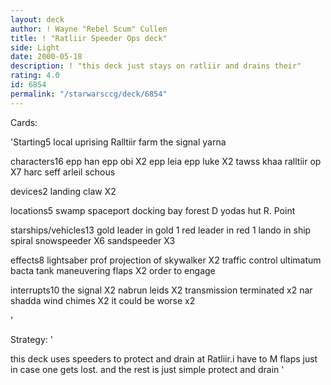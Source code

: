 ```yaml
---
layout: deck
author: ! Wayne "Rebel Scum" Cullen
title: ! "Ratliir Speeder Ops deck"
side: Light
date: 2000-05-18
description: ! "this deck just stays on ratliir and drains their"
rating: 4.0
id: 6854
permalink: "/starwarsccg/deck/6854"
---
```

Cards: 

'Starting5
local uprising
Ralltiir
farm
the signal
yarna

characters16
epp han
epp obi X2
epp leia
epp luke X2
tawss khaa
ralltiir op X7
harc seff
arleil schous

devices2
landing claw X2

locations5
 swamp
 spaceport docking bay
 forest
D yodas hut
R. Point

starships/vehicles13
gold leader in gold 1
red leader in red 1
lando in ship
spiral
snowspeeder X6
sandspeeder X3

effects8
lightsaber prof
projection of skywalker X2
traffic control
ultimatum
bacta tank
maneuvering flaps X2
order to engage

interrupts10
the signal X2
nabrun leids X2
transmission terminated x2
nar shadda wind chimes X2
it could be worse x2





'

Strategy: '

this deck uses speeders to protect and drain at Ratliir.i have to M flaps just in case one gets lost. and the rest is just simple protect and drain '
